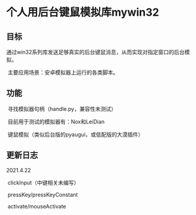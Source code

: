 # 个人用后台键鼠模拟库mywin32
## 目标

​	通过win32系列库发送足够真实的后台键鼠消息，从而实现对指定窗口的后台模拟。

​	主要应用场景：安卓模拟器上运行的各类脚本。

## 功能

​	寻找模拟器句柄（handle.py，兼容性未测试）

​		目前用于测试的模拟器有：Nox和LeiDian

​	键鼠模拟（类似后台版的pyaugui，或低配版的大漠插件）

## 更新日志

2021.4.22

​	clickInput（中键相关未编写）

​	pressKey/pressKeyConstant

​	activate/mouseActivate

​	



